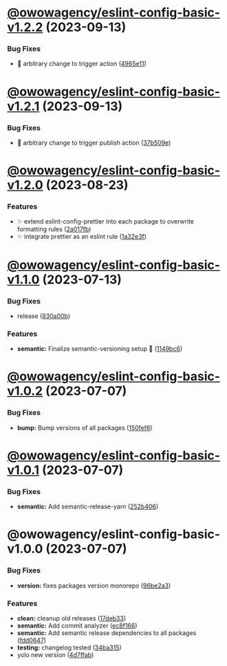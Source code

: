 # [@owowagency/eslint-config-basic-v1.2.2](https://github.com/owowagency/eslint-config/compare/@owowagency/eslint-config-basic-v1.2.1...@owowagency/eslint-config-basic-v1.2.2) (2023-09-13)


### Bug Fixes

* :green_heart: arbitrary change to trigger action ([4965e11](https://github.com/owowagency/eslint-config/commit/4965e11488b83f6d5edd77e6a6fa6c10c7132f3d))

# [@owowagency/eslint-config-basic-v1.2.1](https://github.com/owowagency/eslint-config/compare/@owowagency/eslint-config-basic-v1.2.0...@owowagency/eslint-config-basic-v1.2.1) (2023-09-13)


### Bug Fixes

* :green_heart: arbitrary change to trigger publish action ([37b509e](https://github.com/owowagency/eslint-config/commit/37b509e8c20d71ef14c392aced5e92d2746edef5))

# [@owowagency/eslint-config-basic-v1.2.0](https://github.com/owowagency/eslint-config/compare/@owowagency/eslint-config-basic-v1.1.0...@owowagency/eslint-config-basic-v1.2.0) (2023-08-23)


### Features

* :sparkles: extend eslint-config-prettier into each package to overwrite formatting rules ([2a017fb](https://github.com/owowagency/eslint-config/commit/2a017fb33e2b687951dd74bc1c8127e41e58982e))
* :sparkles: integrate prettier as an eslint rule ([1a32e3f](https://github.com/owowagency/eslint-config/commit/1a32e3fb91233bc369a4b5e1834399bb0df66af9))

# [@owowagency/eslint-config-basic-v1.1.0](https://github.com/owowagency/eslint-config/compare/@owowagency/eslint-config-basic-v1.0.2...@owowagency/eslint-config-basic-v1.1.0) (2023-07-13)


### Bug Fixes

* release ([830a00b](https://github.com/owowagency/eslint-config/commit/830a00b272308bdf45f49c89e88ed9f7487fa8fd))


### Features

* **semantic:** Finalize semantic-versioning setup 🤞 ([1149bc6](https://github.com/owowagency/eslint-config/commit/1149bc6dad7d84cb9a6f506276234cfb36560afc))

# [@owowagency/eslint-config-basic-v1.0.2](https://github.com/owowagency/eslint-config/compare/@owowagency/eslint-config-basic-v1.0.1...@owowagency/eslint-config-basic-v1.0.2) (2023-07-07)


### Bug Fixes

* **bump:** Bump versions of all packages ([150fef6](https://github.com/owowagency/eslint-config/commit/150fef6fa060c63fcdd38e0e67ad566de3df4cf2))

# [@owowagency/eslint-config-basic-v1.0.1](https://github.com/owowagency/eslint-config/compare/@owowagency/eslint-config-basic-v1.0.0...@owowagency/eslint-config-basic-v1.0.1) (2023-07-07)


### Bug Fixes

* **semantic:** Add semantic-release-yarn ([252b406](https://github.com/owowagency/eslint-config/commit/252b406fa69562146f1dec827d9547409ec711fc))

# @owowagency/eslint-config-basic-v1.0.0 (2023-07-07)


### Bug Fixes

* **version:** fixes packages version monorepo ([96be2a3](https://github.com/owowagency/eslint-config/commit/96be2a37123e6cf4e59caacf534f242e63b83335))


### Features

* **clean:** cleanup old releases ([17deb33](https://github.com/owowagency/eslint-config/commit/17deb33f7fbabf6316c40d20c2c7ba7fa0b485b5))
* **semantic:** Add commit analyzer ([ec8f166](https://github.com/owowagency/eslint-config/commit/ec8f166ef3a25f7b0769bf99e4f46e9cdf0a9f1e))
* **semantic:** Add semantic release dependencies to all packages ([fdd0647](https://github.com/owowagency/eslint-config/commit/fdd064787ab8641623130fe942f792164f8a8dbb))
* **testing:** changelog tested ([34ba315](https://github.com/owowagency/eslint-config/commit/34ba31566331c53d16186e0bda40f7ef22a7ff04))
* yolo new version ([4d7ffab](https://github.com/owowagency/eslint-config/commit/4d7ffab612c89f498a45facbf668bef160b1d04a))
